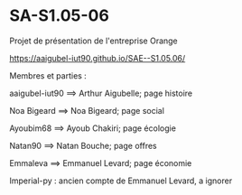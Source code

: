 # SA-S1.05-06
Projet de présentation de l'entreprise Orange

https://aaigubel-iut90.github.io/SAE--S1.05.06/


Membres et parties :

aaigubel-iut90 ==> Arthur Aigubelle; page histoire

Noa Bigeard ==> Noa Bigeard; page social

Ayoubim68 ==> Ayoub Chakiri; page écologie

Natan90 ==> Natan Bouche; page offres

Emmaleva ==> Emmanuel Levard; page économie

Imperial-py : ancien compte de Emmanuel Levard, a ignorer

